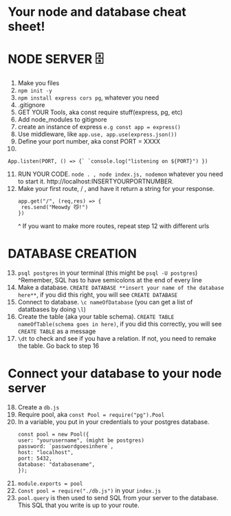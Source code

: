 # Your node and database cheat sheet!

# NODE SERVER 🗄️

1.  Make you files
2.  `npm init -y`
3.  `npm install express cors pg`, whatever you need
4.  .gitignore
5.  GET YOUR Tools, aka const require stuff(express, pg, etc)
6.  Add node_modules to gitignore
7.  create an instance of express
    `e.g const app = express()`
8.  Use middleware, like `app.use, app.use(express.json())`
9.  Define your port number, aka const PORT = XXXX
10.

```
App.listen(PORT, () => {` `console.log("listening on ${PORT}") })
```

11. RUN YOUR CODE. `node . , node index.js, nodemon` whatever you need to start it. http://localhost:INSERTYOURPORTNUMBER.
12. Make your first route, / , and have it return a string for your response.
    ```
    app.get("/", (req,res) => {
     res.send("Meowdy 😼!")
    })
    ```
    ^ If you want to make more routes, repeat step 12 with different urls

# DATABASE CREATION

13. `psql postgres` in your terminal (this might be `psql -U postgres`)
    ^Remember, SQL has to have semicolons at the end of every line
14. Make a database. `CREATE DATABASE **insert your name of the database here**`, if you did this right, you will see `CREATE DATABASE`
15. Connect to database. `\c nameOfDatabase` (you can get a list of datatbases by doing `\l`)
16. Create the table (aka your table schema). `CREATE TABLE nameOfTable(schema goes in here)`, if you did this correctly, you will see `CREATE TABLE` as a message
17. `\dt` to check and see if you have a relation. If not, you need to remake the table. Go back to step 16

# Connect your database to your node server

18. Create a `db.js`
19. Require pool, aka `const Pool = require("pg").Pool`
20. In a variable, you put in your credentials to your postgres database.
    ```
    const pool = new Pool({
    user: "yourusername", (might be postgres)
    password: `passwordgoesinhere`,
    host: "localhost",
    port: 5432,
    database: "databasename",
    });
    ```
21. `module.exports = pool`
22. `Const pool = require("./db.js")` in your `index.js`
23. `pool.query` is then used to send SQL from your server to the database. This SQL that you write is up to your route.